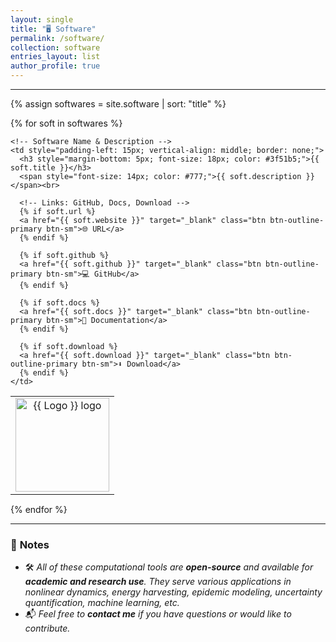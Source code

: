 ```yaml
---
layout: single
title: "🖥️ Software"
permalink: /software/
collection: software
entries_layout: list
author_profile: true
---
```


---

{% assign softwares = site.software | sort: "title" %}

{% for soft in softwares %}
<table style="width:100%; margin-bottom: 15px; border-collapse:collapse; border: none; table-layout: fixed; border-spacing: 0;">
  <tr>
    <!-- Software Logo -->
    <td style="width: 150px; text-align: center; vertical-align: middle; border: none;">
      <img src="{{ soft.logo }}" alt="{{ Logo }} logo" style="width: 150px; height: auto;">
    </td>

    <!-- Software Name & Description -->
    <td style="padding-left: 15px; vertical-align: middle; border: none;">
      <h3 style="margin-bottom: 5px; font-size: 18px; color: #3f51b5;">{{ soft.title }}</h3>
      <span style="font-size: 14px; color: #777;">{{ soft.description }}</span><br>

      <!-- Links: GitHub, Docs, Download -->
      {% if soft.url %}
      <a href="{{ soft.website }}" target="_blank" class="btn btn-outline-primary btn-sm">🌐 URL</a>
      {% endif %}
      
      {% if soft.github %}
      <a href="{{ soft.github }}" target="_blank" class="btn btn-outline-primary btn-sm">💻 GitHub</a>
      {% endif %}

      {% if soft.docs %}
      <a href="{{ soft.docs }}" target="_blank" class="btn btn-outline-primary btn-sm">📖 Documentation</a>
      {% endif %}

      {% if soft.download %}
      <a href="{{ soft.download }}" target="_blank" class="btn btn-outline-primary btn-sm">⬇️ Download</a>
      {% endif %}
    </td>
  </tr>
</table>
{% endfor %}

---

### 📌 **Notes**
- 🛠️ *All of these computational tools are **open-source** and available for **academic and research use**. They serve various applications in nonlinear dynamics, energy harvesting, epidemic modeling, uncertainty quantification, machine learning, etc.*
- 📬 *Feel free to **contact me** if you have questions or would like to contribute.*

